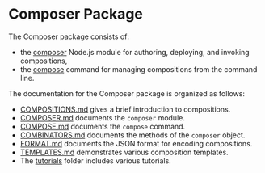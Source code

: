 # Composer Package

The Composer package consists of:
* the [composer](../composer.js) Node.js module for authoring, deploying, and invoking compositions,
* the [compose](../bin/compose) command for managing compositions from the command line.

The documentation for the Composer package is organized as follows:
- [COMPOSITIONS.md](COMPOSITIONS.md) gives a brief introduction to compositions.
- [COMPOSER.md](COMPOSER.md) documents the `composer` module.
- [COMPOSE.md](COMPOSE.md) documents the `compose` command.
- [COMBINATORS.md](COMBINATORS.md) documents the methods of the `composer` object.
- [FORMAT.md](FORMAT.md) documents the JSON format for encoding compositions.
- [TEMPLATES.md](TEMPLATES.md) demonstrates various composition templates.
- The [tutorials](tutorials) folder includes various tutorials.
